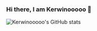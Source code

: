### Hi there, I am Kerwinooooo 👋
     
<!--
**Kerwinooooo/Kerwinooooo** is a ✨ _special_ ✨ repository because its `README.md` (this file) appears on your GitHub profile.

Here are some ideas to get you started:

- 🔭 I’m currently working on ...
- 🌱 I’m currently learning ...
- 👯 I’m looking to collaborate on ...
- 🤔 I’m looking for help with ...
- 💬 Ask me about ...
- 📫 How to reach me: ...
- 😄 Pronouns: ...
- ⚡ Fun fact: ...
-->




![Kerwinooooo's GitHub stats](https://github-readme-stats.vercel.app/api?username=Kerwinooooo&show_icons=true&theme=jolly&include_all_commits=true&show_icons=true)
      
<!-- [![Top Langs](https://github-readme-stats.vercel.app/api/top-langs/?username=Kerwinooooo&layout=compact&theme=shades-of-purple)](https://github.com/Kerwinooooo/github-readme-stats) -->
